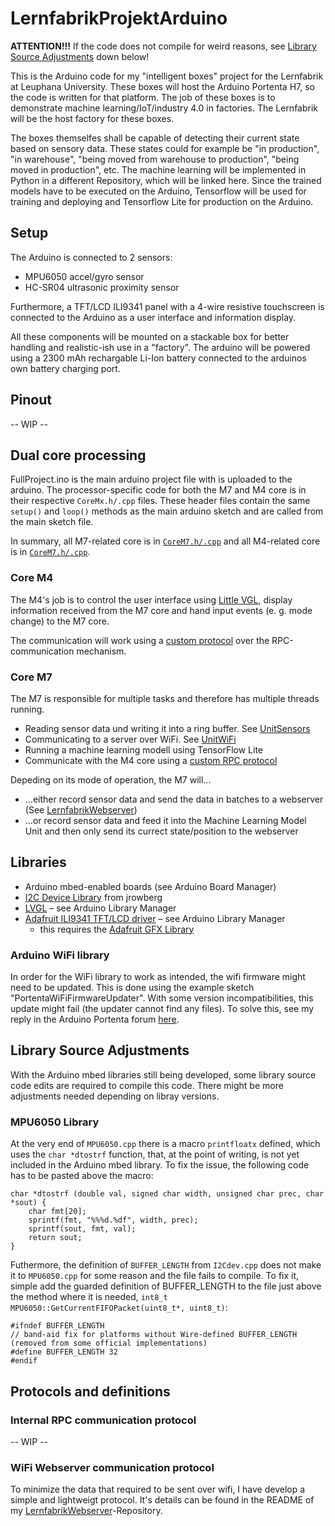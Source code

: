 # LernfabrikProjektArduino

__ATTENTION!!!__ If the code does not compile for weird reasons, see [Library Source Adjustments](#Library-Source-Adjustments) down below!

This is the Arduino code for my "intelligent boxes" project for the Lernfabrik at Leuphana University. These boxes will host the Arduino Portenta H7, so the code is written for that platform. The job of these boxes is to demonstrate machine learning/IoT/industry 4.0 in factories. The Lernfabrik will be the host factory for these boxes.

The boxes themselfes shall be capable of detecting their current state based on sensory data. These states could for example be "in production", "in warehouse", "being moved from warehouse to production", "being moved in production", etc. The machine learning will be implemented in Python in a different Repository, which will be linked here. Since the trained models have to be executed on the Arduino, Tensorflow will be used for training and deploying and Tensorflow Lite for production on the Arduino.

## Setup
The Arduino is connected to 2 sensors:
- MPU6050 accel/gyro sensor
- HC-SR04 ultrasonic proximity sensor

Furthermore, a TFT/LCD ILI9341 panel with a 4-wire resistive touchscreen is connected to the Arduino as a user interface and information display.

All these components will be mounted on a stackable box for better handling and realistic-ish use in a "factory". The arduino will be powered using a 2300 mAh rechargable Li-Ion battery connected to the arduinos own battery charging port.

## Pinout
-- WIP --

## Dual core processing
FullProject.ino is the main arduino project file with is uploaded to the arduino. The processor-specific code for both the M7 and M4 core is in their respective ```CoreMx.h/.cpp``` files. These header files contain the same ```setup()``` and ```loop()``` methods as the main arduino sketch and are called from the main sketch file.

In summary, all M7-related core is in [```CoreM7.h```](CoreM7.h)[```/.cpp```](CoreM7.cpp) and all M4-related core is in [```CoreM7.h```](CoreM4.h)[```/.cpp```](CoreM4.cpp).

### Core M4
The M4's job is to control the user interface using [Little VGL](https://lvgl.io/), display information received from the M7 core and hand input events (e. g. mode change) to the M7 core.

The communication will work using a [custom protocol](#Internal-RPC-communication-protocol) over the RPC-communication mechanism.

### Core M7
The M7 is responsible for multiple tasks and therefore has multiple threads running.

- Reading sensor data und writing it into a ring buffer. See [UnitSensors](UnitSensors.h)
- Communicating to a server over WiFi. See [UnitWiFi](UnitWiFi.h)
- Running a machine learning modell using TensorFlow Lite
- Communicate with the M4 core using a [custom RPC protocol](#Internal-RPC-communication-protocol)

Depeding on its mode of operation, the M7 will...
- ...either record sensor data and send the data in batches to a webserver (See [LernfabrikWebserver](https://github.com/Lennart401/LernfabrikWebserver))
- ...or record sensor data and feed it into the Machine Learning Model Unit and then only send its currect state/position to the webserver

## Libraries
- Arduino mbed-enabled boards (see Arduino Board Manager)
- [I2C Device Library](https://github.com/jrowberg/i2cdevlib) from jrowberg
- [LVGL](https://lvgl.io) &ndash; see Arduino Library Manager
- [Adafruit ILI9341 TFT/LCD driver](https://github.com/adafruit/Adafruit_ILI9341) &ndash; see Arduino Library Manager
    - this requires the [Adafruit GFX Library](https://github.com/adafruit/Adafruit-GFX-Library)

### Arduino WiFi library
In order for the WiFi library to work as intended, the wifi firmware might need to be updated. This is done using the example sketch "PortentaWiFiFirmwareUpdater". With some version incompatibilities, this update might fail (the updater cannot find any files). To solve this, see my reply in the Arduino Portenta forum [here](https://forum.arduino.cc/index.php?topic=712615.msg4862415#msg4862415).

## Library Source Adjustments
With the Arduino mbed libraries still being developed, some library source code edits are required to compile this code. There might be more adjustments needed depending on libray versions.

### MPU6050 Library
At the very end of `MPU6050.cpp` there is a macro `printfloatx` defined, which uses the `char *dtostrf` function, that, at the point of writing, is not yet included in the Arduino mbed library. To fix the issue, the following code has to be pasted above the macro:

    char *dtostrf (double val, signed char width, unsigned char prec, char *sout) {
	    char fmt[20];
	    sprintf(fmt, "%%%d.%df", width, prec);
	    sprintf(sout, fmt, val);
	    return sout;
    }

Futhermore, the definition of `BUFFER_LENGTH` from `I2Cdev.cpp` does not make it to `MPU6050.cpp` for some reason and the file fails to compile. To fix it, simple add the guarded definition of BUFFER_LENGTH to the file just above the method where it is needed, `int8_t MPU6050::GetCurrentFIFOPacket(uint8_t*, uint8_t)`:

    #ifndef BUFFER_LENGTH
    // band-aid fix for platforms without Wire-defined BUFFER_LENGTH (removed from some official implementations)
    #define BUFFER_LENGTH 32
    #endif

## Protocols and definitions

### Internal RPC communication protocol
-- WIP --

### WiFi Webserver communication protocol
To minimize the data that required to be sent over wifi, I have develop a simple and lightweigt protocol. It's details can be found in the README of my [LernfabrikWebserver](https://github.com/Lennart401/LernfabrikWebserver/#communication-protocol)-Repository.
